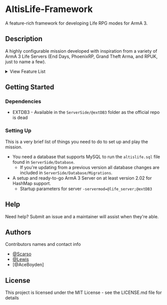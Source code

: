 # AltisLife-Framework

A feature-rich framework for developing Life RPG modes for ArmA 3.

## Description

A highly configurable mission developed with inspiration from a variety of ArmA 3 Life Servers (End Days, PhoenixRP, Grand Theft Arma, and RPUK, just to name a few).

<details>
<summary>View Feature List</summary>

  - <b>Advanced Clothing Textures</b>
    - Support for multiple textures per classname.
    - No side-dependent filters so police clothing on a civilian looks like police clothing!
  - <b>Queued Inventories</b>
    - Virtual inventories have a queue system allowing multiple people to view them while someone adds and takes items.
  - <b>Reputation</b>
    - Increases or decreases certain equipment prices
  - <b>Dynamic Locations</b>
    - Certain gather locations are configured to change location each restart.
  - <b>Non-Side Controlled Factions</b>
    - Factions aren't decided by ArmA 3's side system allowing for, in theory, unlimited factions.
    - Police
    - NHS
    - HATO
      - Vehicle Clamping!
    - Civilians
  - <b>Progression</b>
    - Leveling
    - Professions
    - Achievements
  - <b>Government System</b>
    - Elections for the island's Governor.
    - Tied into group system (Perks to allow members to become protection officers granting unique access).
  - <b>Crafting</b>
  - <b>Placeables</b>
  - <b>High Levels of Customisation</b>
    - Nearly everything can be configured via configs without code edits.
  - <b>Multiple Sirens</b>
    - Support for togglable sirens that stop without delay!
  - <b>Simple Identification System</b>
    - All players spawn with an ID card they can share with officers.
    - IDs can be forged and then used to change your displayed name.
  - <b>Unique Runs</b>
    - Freight Runs
    - Smuggling
    - Archeology
  - <b>Warrants</b>
    - Civilians can have warrants put out for their arrest.
    - Notes can be added for extra context, automatic warrants add automatic notes (Murder adds weapon used for example).
  - <b>Buffed Run</b>
    - Each restart a random run is buffed so the best runs won't always be the same!
  - <b>Transaction History</b>
    - Every in-out from your bank is recorded and available to view from any cashpoint.
  - <b>Groups</b>
    - Types
      - Political
      - Criminal
      - Company
    - Leveling
    - Shared Buffs
    - Ranks
      - Permissions
    - Offline Admin (Kick, Promote, Demote Players even while they're offline)
  - <b>Major Crimes</b>
    - All crimes provide unique rewards and requirements.
    - Variety
      - HM Treasury
      - HMS Liberty
      - Police Evidence Storage
      - Research Storage
  - <b>Ace-Insipred Revival System</b>
    - Instead of clicking a button and waiting, random injuries are added that require bandages before you can be revived!
  - <b>Capturable Locations</b>
    - Static Cartels
      - Drug Cartels
        - Provides increased sell prices for your gang.
        - Your gang gets a cut of all drug sales on the island.
        - Access to drug purifier.
      - Arms Cartels
        - Discounts on illegal weapons.
        - Cut of all illegal weapon sales.
    - Criminal Hideouts
    - Gang Bases (Weekly bidding wars)
  - <b>Perks</b>
    - Personal
    - Group (Unique per Group Type)
  - <b>Vehicle Transfers</b>
    - Want to gift a vehicle to a friend? Go ahead!
  - <b>Housing</b>
    - Naming
    - Sharing (Can provide your group with access to your houses)
    - Storage (Both for virtual and physical items)
  - <b>Goals</b>
    - Personal
    - Community
  - <b>Random Events</b>
    - Airdrops
    - Popup Cartels
    - Shipwrecks
  - <b>Multi Map Support</b>
  - <b>Mail</b>
    - Allows rewards to be deposited and used later.
  - <b>Customisable Player Tags</b>
    - Player tags can be customised with unique icons, titles, and colours!
  - <b>Pleasing Design</b>
    - All UI elements follow the same style and are designed to be easy on the eyes and to use!
    - Icons for everything! All follow the same style.
    - Consistent Map Markers, gathering zones, processors, stores, etc all share colours and icons depending on type and legality.

</details>

## Getting Started

### Dependencies

* EXTDB3 - Available in the `ServerSide/@extDB3` folder as the official repo is dead

### Setting Up
This is a very brief list of things you need to do to set up and play the mission.

* You need a database that supports MySQL to run the `altislife.sql` file found in `ServerSide/Database`.
  - If you're updating from a previous version all database changes are included in `ServerSide/Database/Migrations`.
* A setup and ready-to-go ArmA 3 Server on at least version 2.02 for HashMap support.
  - Startup parameters for server `-servermod=@life_server;@extDB3`


## Help

Need help? Submit an issue and a maintainer will assist when they're able.

## Authors

Contributors names and contact info

- [@Scarso](https://twitter.com/ScarsoLP)
- [@Lewis](https://github.com/Lewis-Development)
- [@AceBoyden]

## License

This project is licensed under the MIT License - see the LICENSE.md file for details
